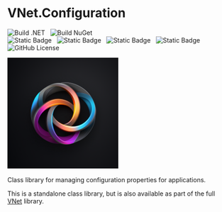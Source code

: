 # VNet.Configuration

![Build .NET](https://github.com/PrimeEagle/VNet.Configuration/actions/workflows/build-dotnet.yml/badge.svg)&nbsp;&nbsp;&nbsp;![Build NuGet](https://github.com/PrimeEagle/VNet.Configuration/actions/workflows/create-nuget.yml/badge.svg)<br>
![Static Badge](https://img.shields.io/badge/Latest_Build-v1.0.1.17-lightblue)&nbsp;&nbsp;&nbsp;![Static Badge](https://img.shields.io/badge/Latest_Release-v1.0.1-blue)&nbsp;&nbsp;&nbsp;![Static Badge](https://img.shields.io/badge/NuGet_Package-v1.0.1-blue)&nbsp;&nbsp;&nbsp;![Static Badge](https://img.shields.io/badge/.NET-8.0.100-darkblue)<br>
![GitHub License](https://img.shields.io/github/license/PrimeEagle/VNet.Configuration)

<img src="https://github.com/PrimeEagle/VNet.Configuration/blob/main/.img/logo.png?raw=true" width="250" />

Class library for managing configuration properties for applications.

This is a standalone class library, but is also available as part of the full [VNet](https://github.com/PrimeEagle/VNet) library.
